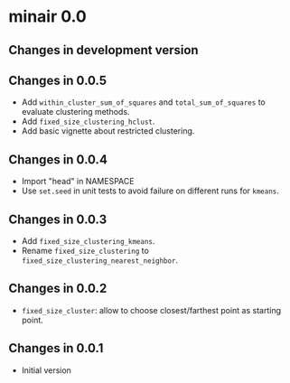 # minair 0.0

## Changes in development version

## Changes in 0.0.5

- Add `within_cluster_sum_of_squares` and `total_sum_of_squares` to evaluate
  clustering methods.
- Add `fixed_size_clustering_hclust`.
- Add basic vignette about restricted clustering.

## Changes in 0.0.4

- Import "head" in NAMESPACE
- Use `set.seed` in unit tests to avoid failure on different runs for `kmeans`.

## Changes in 0.0.3

- Add `fixed_size_clustering_kmeans`.
- Rename `fixed_size_clustering` to `fixed_size_clustering_nearest_neighbor`.

## Changes in 0.0.2

- `fixed_size_cluster`: allow to choose closest/farthest point as starting point.

## Changes in 0.0.1

- Initial version
